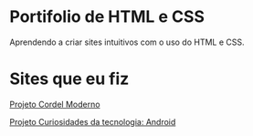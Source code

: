 # Portifolio de HTML e CSS
 
 Aprendendo a criar sites intuitivos com o uso do HTML e CSS.

 <h1>Sites que eu fiz</h1>

<a href="https://joseitalop.github.io/Cordel/">Projeto Cordel Moderno</a>

<a href="https://joseitalop.github.io/Curiosidades-da-tecnologia-Desafio-android/">Projeto Curiosidades da tecnologia: Android</a>
